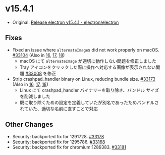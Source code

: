 # v15.4.1

- Original: [Release electron v15.4.1 - electron/electron](https://github.com/electron/electron/releases/tag/v15.4.1)

## Fixes

- Fixed an issue where `alternateImage`s did not work properly on macOS. [#33104](https://github.com/electron/electron/pull/33104) (Also in [16](https://github.com/electron/electron/pull/33106), [17](https://github.com/electron/electron/pull/33105), [18](https://github.com/electron/electron/pull/33107))
  - macOS にて `alternateImage` が適切に動作しない問題を修正しました
  - Tray アイコンをクリックした際に操作へ対応する画像が表示されない問題 [#33008](https://github.com/electron/electron/issues/33008) を修正
- Strip crashpad_handler binary on Linux, reducing bundle size. [#33173](https://github.com/electron/electron/pull/33173) (Also in [16](https://github.com/electron/electron/pull/33174), [17](https://github.com/electron/electron/pull/33176), [18](https://github.com/electron/electron/pull/33175))
  - Linux にて crashpad_handler バイナリーを取り除き、バンドル サイズを削減しました
  - 既に取り除くための設定を定義していたが別名であったためバンドルされていた、適切な名前に直すことで対応

## Other Changes

- Security: backported fix for 1291728. [#33178](https://github.com/electron/electron/pull/33178)
- Security: backported fix for 1295786. [#33168](https://github.com/electron/electron/pull/33168)
- Security: backported fix for chromium:1289383. [#33181](https://github.com/electron/electron/pull/33181)
